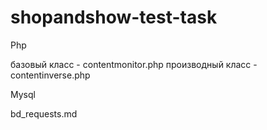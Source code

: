 # shopandshow-test-task

Php

базовый класс - contentmonitor.php
производный класс - contentinverse.php

Mysql

bd_requests.md
